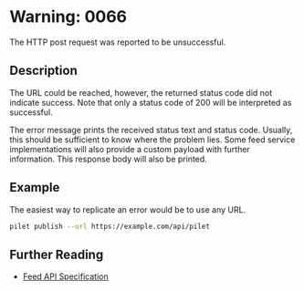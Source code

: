 # Warning: 0066

The HTTP post request was reported to be unsuccessful.

## Description

The URL could be reached, however, the returned status code did not indicate success.
Note that only a status code of 200 will be interpreted as successful.

The error message prints the received status text and status code. Usually, this should be
sufficient to know where the problem lies. Some feed service implementations will also provide
a custom payload with further information. This response body will also be printed.

## Example

The easiest way to replicate an error would be to use any URL.

```sh
pilet publish --url https://example.com/api/pilet
```

## Further Reading

- [Feed API Specification](https://docs.piral.io/reference/specifications/feed-api-specification)
